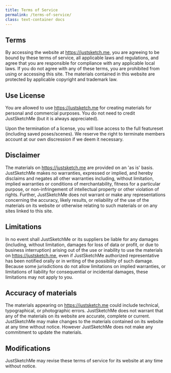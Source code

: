 ```yaml
---
title: Terms of Service
permalink: /terms-of-service/
class: text-container docs
---
```


## Terms

By accessing the website at https://justsketch.me, you are agreeing to be bound by these terms of service, all applicable laws and regulations, and agree that you are responsible for compliance with any applicable local laws. If you do not agree with any of these terms, you are prohibited from using or accessing this site. The materials contained in this website are protected by applicable copyright and trademark law.

## Use License

You are allowed to use  https://justsketch.me for creating materials for personal and commercial purposes. You do not need to credit JustSketchMe (but it is always appreciated).

Upon the termination of a license, you will lose access to the full featureset (including saved poses/scenes). We reserve the right to terminate members account at our own discression if we deem it necessary.

## Disclaimer

The materials on https://justsketch.me are provided on an 'as is' basis. JustSketchMe makes no warranties, expressed or implied, and hereby disclaims and negates all other warranties including, without limitation, implied warranties or conditions of merchantability, fitness for a particular purpose, or non-infringement of intellectual property or other violation of rights.
Further, JustSketchMe does not warrant or make any representations concerning the accuracy, likely results, or reliability of the use of the materials on its website or otherwise relating to such materials or on any sites linked to this site.

## Limitations

In no event shall JustSketchMe or its suppliers be liable for any damages (including, without limitation, damages for loss of data or profit, or due to business interruption) arising out of the use or inability to use the materials on https://justsketch.me, even if JustSketchMe authorized representative has been notified orally or in writing of the possibility of such damage. Because some jurisdictions do not allow limitations on implied warranties, or limitations of liability for consequential or incidental damages, these limitations may not apply to you.

## Accuracy of materials

The materials appearing on https://justsketch.me could include technical, typographical, or photographic errors. JustSketchMe does not warrant that any of the materials on its website are accurate, complete or current. JustSketchMe may make changes to the materials contained on its website at any time without notice. However JustSketchMe does not make any commitment to update the materials.

## Modifications

JustSketchMe may revise these terms of service for its website at any time without notice.
